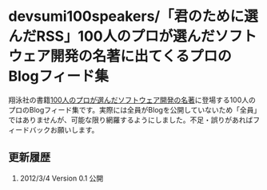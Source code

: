devsumi100speakers/「君のために選んだRSS」100人のプロが選んだソフトウェア開発の名著に出てくるプロのBlogフィード集 
======================
翔泳社の書籍[100人のプロが選んだソフトウェア開発の名著](http://www.seshop.com/product/detail/14084/)に登場する100人のプロのBlogフィード集です。実際には全員がBlogを公開していないため「全員」ではありませんが、可能な限り網羅するようにしました。不足・誤りがあればフィードバックお願いします。


更新履歴
----------
1. 2012/3/4 Version 0.1 公開

